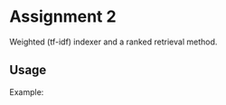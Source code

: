 # Assignment 2
Weighted (tf-idf) indexer and a ranked retrieval method.

Usage
----------------------

    
    
Example:

    



